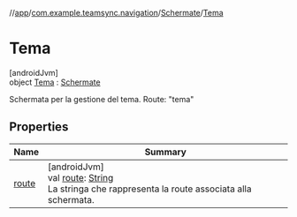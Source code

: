 //[app](../../../../index.md)/[com.example.teamsync.navigation](../../index.md)/[Schermate](../index.md)/[Tema](index.md)

# Tema

[androidJvm]\
object [Tema](index.md) : [Schermate](../index.md)

Schermata per la gestione del tema. Route: &quot;tema&quot;

## Properties

| Name | Summary |
|---|---|
| [route](../route.md) | [androidJvm]<br>val [route](../route.md): [String](https://kotlinlang.org/api/latest/jvm/stdlib/kotlin/-string/index.html)<br>La stringa che rappresenta la route associata alla schermata. |
